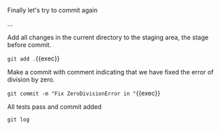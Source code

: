 Finally let's try to commit again

...

Add all changes in the current directory to the staging area, the stage before commit.

`git add .`{{exec}}

Make a commit with comment indicating that we have fixed the error of division by zero.

`git commit -m "Fix ZeroDivisionError in "`{{exec}}

<!-- TODO: GIT HOOK PRE-COMMIT GONNA RUN ALL OUR TESTS REGRESSIVELY? -->

All tests pass and commit added

`git log`
